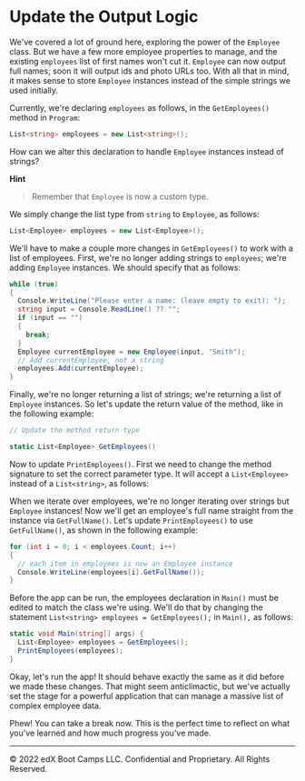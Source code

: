 # Update the Output Logic

We've covered a lot of ground here, exploring the power of the `Employee` class. But we have a few more employee properties to manage, and the existing `employees` list of first names won't cut it. `Employee` can now output full names; soon it will output ids and photo URLs too. With all that in mind, it makes sense to store `Employee` instances instead of the simple strings we used initially.

Currently, we're declaring `employees` as follows, in the `GetEmployees()` method in `Program`:

```cs
List<string> employees = new List<string>();
```

How can we alter this declaration to handle `Employee` instances instead of strings?

**Hint**

> Remember that `Employee` is now a custom type.
  
We simply change the list type from `string` to `Employee`, as follows:

```cs
List<Employee> employees = new List<Employee>();
```

We'll have to make a couple more changes in `GetEmployees()` to work with a list of employees. First, we're no longer adding strings to `employees`; we're adding `Employee` instances. We should specify that as follows:

```cs
while (true)
{
  Console.WriteLine("Please enter a name: (leave empty to exit): ");
  string input = Console.ReadLine() ?? "";
  if (input == "")
  {
    break;
  }
  Employee currentEmployee = new Employee(input, "Smith");
  // Add currentEmployee, not a string
  employees.Add(currentEmployee);
}
```

Finally, we're no longer returning a list of strings; we're returning a list of `Employee` instances. So let's update the return value of the method, like in the following example:

```cs
// Update the method return type

static List<Employee> GetEmployees()
```

Now to update `PrintEmployees()`. First we need to change the method signature to set the correct parameter type. It will accept a `List<Employee>` instead of a `List<string>`, as follows:

When we iterate over employees, we're no longer iterating over strings but `Employee` instances! Now we'll get an employee's full name straight from the instance via `GetFullName()`. Let's update `PrintEmployees()` to use `GetFullName()`, as shown in the following example:

```cs
for (int i = 0; i < employees.Count; i++) 
{
  // each item in employees is now an Employee instance
  Console.WriteLine(employees[i].GetFullName());
}
```

Before the app can be run, the employees declaration in `Main()` must be edited to match the class we're using. We'll do that by changing the statement `List<string> employees = GetEmployees();` in `Main(),` as follows:

```cs
static void Main(string[] args) {
  List<Employee> employees = GetEmployees();
  PrintEmployees(employees);
}
```

Okay, let's run the app! It should behave exactly the same as it did before we made these changes. That might seem anticlimactic, but we've actually set the stage for a powerful application that can manage a massive list of complex employee data.

Phew! You can take a break now. This is the perfect time to reflect on what you've learned and how much progress you've made.

---
© 2022 edX Boot Camps LLC. Confidential and Proprietary. All Rights Reserved.